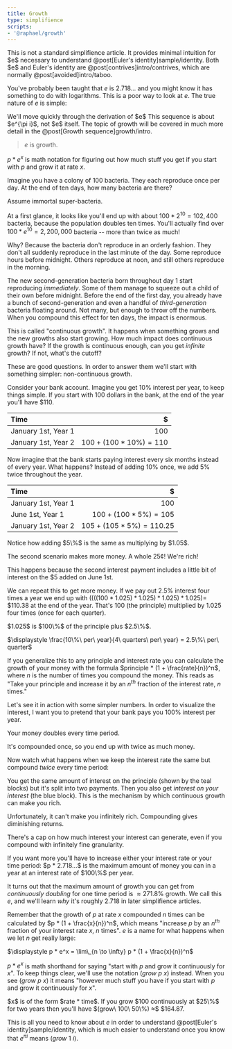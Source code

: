 ```yaml
---
title: Growth
type: simplifience
scripts:
- '@raphael/growth'
---
```


<div class="caution" markdown="block">
This is not a standard simplifience article. It provides minimal intuition for $e$ necessary to understand @post[Euler's identity]sample/identity. Both $e$ and Euler's identity are @post[contrives]intro/contrives, which are normally @post[avoided]intro/taboo.
</div>

You've probably been taught that $e$ is $2.718...$ and you might know it has something to do with logarithms. This is a poor way to look at $e$. The true nature of $e$ is simple:

<aside class="info" markdown="block">
We'll move quickly through the derivation of $e$ This sequence is about $e^{\pi i}$, not $e$ itself. The topic of growth will be covered in much more detail in the @post[Growth sequence]growth/intro.
</aside>

> $e$ is growth.

$p * e^x$ is math notation for figuring out how much stuff you get if you start with $p$ and grow it at rate $x$.

Imagine you have a colony of 100 bacteria. They each reproduce once per day. At the end of ten days, <span class="info" markdown="inline">how many bacteria</span> are there?

<aside class="info" markdown="block">
Assume immortal super-bacteria.
</aside>

At a first glance, it looks like you'll end up with about $100 * 2^{10} = 102,400$ bacteria, because the population doubles ten times. You'll actually find over $100 * e^{10} = 2,200,000$ bacteria -- more than twice as much!

Why? Because the bacteria don't reproduce in an orderly fashion. They don't all suddenly reproduce in the last minute of the day. Some reproduce hours before midnight. Others reproduce at noon, and still others reproduce in the morning.

The new second-generation bacteria born throughout day 1 start reproducing *immediately*. Some of them manage to squeeze out a child of their own before midnight. Before the end of the first day, you already have a bunch of second-generation and even a handful of *third-generation* bacteria floating around. Not many, but enough to throw off the numbers. When you compound this effect for ten days, the impact is enormous.

This is called "continuous growth". It happens when something grows and the new growths also start growing. How much impact does continuous growth have? If the growth is continuous enough, can you get *infinite* growth? If not, what's the cutoff?

These are good questions. In order to answer them we'll start with something simpler: non-continuous growth.

Consider your bank account. Imagine you get $10\%$ interest per year, to keep things simple. If you start with $100$ dollars in the bank, at the end of the year you'll have <span>$</span>110.

| Time                |                          $ |
|:--------------------|---------------------------:|
| January 1st, Year 1 |                      $100$ |
| January 1st, Year 2 | $100 + (100 * 10\%) = 110$ |

Now imagine that the bank starts paying interest every six months instead of every year. What happens? Instead of adding 10% once, we add 5% twice throughout the year.

| Time                |                            $ |
|:--------------------|-----------------------------:|
| January 1st, Year 1 |                        $100$ |
| June 1st, Year 1    |    $100 + (100 * 5\%) = 105$ |
| January 1st, Year 2 | $105 + (105 * 5\%) = 110.25$ |

<aside class="info" markdown="block">
Notice how adding $5\%$ is the same as multiplying by $1.05$.
</aside>

The second scenario makes more money. A whole 25¢! We're rich!

This happens because the second interest payment includes a little bit of interest on the <span>$</span>5 added on June 1st.

We can repeat this to get more money. If we pay out $2.5\%$ interest four times a year we end up with $((((100 * 1.025) * 1.025) * 1.025) * 1.025) =$ <span>$</span>110.38 at the end of the year. That's $100$ (the principle) multiplied by <span class="info" markdown="inline">$1.025$</span> four times (once for each quarter).

<aside class="info" markdown="block">
$1.025$ is $100\%$ of the principle plus $2.5\%$.

$\displaystyle \frac{10\%\ per\ year}{4\ quarters\ per\ year} = 2.5\%\ per\ quarter$
</aside>

If you generalize this to any principle and interest rate you can calculate the growth of your money with the formula $principle * (1 + \frac{rate}{n})^n$, where $n$ is the number of times you compound the money. This reads as "Take your principle and increase it by an $n^{th}$ fraction of the interest rate, $n$ times."

Let's see it in action with some simpler numbers. In order to visualize the interest, I want you to pretend that your bank pays you <span class="info" markdown="inline">$100\%$ interest per year</span>.

<div class="growth" data-compounds="1"></div>
<aside class="info" markdown="block">
Your money doubles every time period.

It's compounded once, so you end up with twice as much money.
</aside>

Now watch what happens when we keep the interest rate the same but compound *twice* every time period:

<div class="growth" data-compounds="2"></div>

You get the same amount of interest on the principle (shown by the teal blocks) but it's split into two payments. Then you also get *interest on your interest* (the blue block). This is the mechanism by which continuous growth can make you rich.

Unfortunately, it can't make you infinitely rich. Compounding gives diminishing returns.

<div class="growth" data-compounds="[3, 4, 5, 6, 7]"></div>

There's a cap on how much interest your interest can generate, even if you compound with infinitely fine granularity.

<div class="growth" data-compounds="0"></div>

<aside class="info" markdown="block">
If you want more you'll have to increase either your interest rate or your time period: $p * 2.718...$ is the maximum amount of money you can in a year at an interest rate of $100\%$ per year.
</aside>

It turns out that the maximum amount of growth you can get from *continuously doubling* for one time period is $≈ 271.8\%$ growth. We call this $e$, and we'll learn *why* it's roughly $2.718$ in later simplifience articles.

Remember that the growth of $p$ at rate $x$ compounded $n$ times can be calculated by $p * (1 + \frac{x}{n})^n$, which means "increase $p$ by an $n^{th}$ fraction of your interest rate $x$, $n$ times". $e$ is a name for what happens when we let $n$ get really large:

$\displaystyle p * e^x = \lim\_{n \to \infty} p * (1 + \frac{x}{n})^n$

$p * e^x$ is math shorthand for saying "start with $p$ and grow it continuously for $x$". To keep things clear, we'll use the notation $(grow\ p\ x)$ instead. When you see $(grow\ p\ x)$ it means "however much stuff you have if you start with $p$ and grow it continuously <span class="info" markdown="inline">for $x$</span>".

<aside class="info" markdown="block">
$x$ is of the form $rate * time$. If you grow <span>$</span>100 continuously at $25\%$ for two years then you'll have $(grow\ 100\ 50\%) ≈$ <span>$</span>164.87.
</aside>

This is all you need to know about $e$ in order to understand @post[Euler's identity]sample/identity, which is much easier to understand once you know that $e^{\pi i}$ means $(grow\ 1\ i)$.
